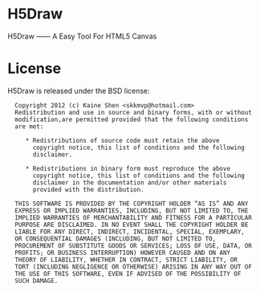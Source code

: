 H5Draw
======

H5Draw —— A Easy Tool For HTML5 Canvas


License
======


H5Draw is released under the BSD license:

      Copyright 2012 (c) Kaine Shen <skkmvp@hotmail.com>
      Redistribution and use in source and binary forms, with or without
      modification,are permitted provided that the following conditions
      are met:
      
         * Redistributions of source code must retain the above
           copyright notice, this list of conditions and the following
           disclaimer.

         * Redistributions in binary form must reproduce the above
           copyright notice, this list of conditions and the following
           disclaimer in the documentation and/or other materials
           provided with the distribution.
      
      THIS SOFTWARE IS PROVIDED BY THE COPYRIGHT HOLDER “AS IS” AND ANY
      EXPRESS OR IMPLIED WARRANTIES, INCLUDING, BUT NOT LIMITED TO, THE
      IMPLIED WARRANTIES OF MERCHANTABILITY AND FITNESS FOR A PARTICULAR
      PURPOSE ARE DISCLAIMED. IN NO EVENT SHALL THE COPYRIGHT HOLDER BE
      LIABLE FOR ANY DIRECT, INDIRECT, INCIDENTAL, SPECIAL, EXEMPLARY,
      OR CONSEQUENTIAL DAMAGES (INCLUDING, BUT NOT LIMITED TO,
      PROCUREMENT OF SUBSTITUTE GOODS OR SERVICES; LOSS OF USE, DATA, OR
      PROFITS; OR BUSINESS INTERRUPTION) HOWEVER CAUSED AND ON ANY
      THEORY OF LIABILITY, WHETHER IN CONTRACT, STRICT LIABILITY, OR
      TORT (INCLUDING NEGLIGENCE OR OTHERWISE) ARISING IN ANY WAY OUT OF
      THE USE OF THIS SOFTWARE, EVEN IF ADVISED OF THE POSSIBILITY OF
      SUCH DAMAGE.
